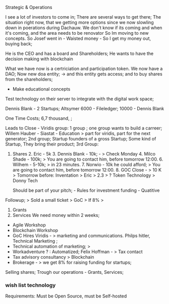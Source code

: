 
Strategic & Operations


I see a lot of investors to come in; 
There are several ways to get there;
The situation right now, that we getting more options since we now slowling down in poerations during Dachauw. We don't know if its coming and when it's coming, and the area needs to be renovator So Im moving to new concepts.
So Josef went in - Waisted money - So I get my money out, buying back; 

He is the CEO and has a board and Shareholders;
He wants to have the decision making with blockchain

What we have now is a certriciation and participation token.
We now have a DAO; 
Now new doa entity; -> and this entity gets access; and to buy shares from the shareholders;

- Make educational concepts


Test technology on their server to integrate with the digital work space;

Dennis Blank - 2 Startups;  Altsymer 
6000 - Fileledger;
10000 - Dennis Blank

One Time Costs; 6,7 thousand, ;

Leads to Close - Viridis group: 
1 group ; one group wants to build a carreer; Willem Hauber - Siastat - Education > part for viridis, part for the next generator; 
2nd group; Startup founders of a gross Startup;  Some kind of Startup, They bring their product; 
3rd Group: 


1. Shares 
	2. Eric - 5k
	3. Dennis Blank - 10k; - > Check Monday
	4. Milco Shade - 100k;  > You are going to contact him, before tomorrow 12:00. 
	6. Wilhem - 5-10k; > in 23 minutes.
	7. Norwio - 10k he could afford; > You are going to contact him, before tomorrow 12:00. 
	8. GOC Close - > 10 K > Tomorrow before: 
	Inventation > Eric > 2.3 > ? 
	Token Technology > Donny Tech
	
	 Should be part of your pitch; - Rules for investment funding - Quatitive 

Followup; > 
Sold a small ticket > GoC > If 8% > 
1. Grants 
2. Services
We need money within 2 weeks; 

- Agile Workshop
- Blockchain Workshop
- GoC Hires Viridis - > marketing and communications. Philps hitler, Technical Marketing ;
- Technical automation of marketing; > 
- Workadventure  ? : Automatized;  Felix Hoffman - > Tax contact 
- Tax advisory consultancy > Blockchain 
- Brokerage - > we get 8% for raising funding for startups;

Selling shares;
Trough our operations - Grants, Services; 
### wish list technology

Requirements:
Must be Open Source, must be Self-hosted

